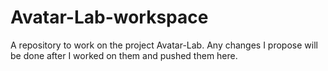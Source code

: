 # Avatar-Lab-workspace

A repository to work on the project Avatar-Lab. Any changes I propose will be done after I worked on them and pushed them here.
